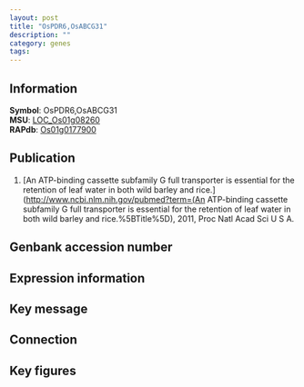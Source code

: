 ```yaml
---
layout: post
title: "OsPDR6,OsABCG31"
description: ""
category: genes
tags: 
---
```


## Information
__Symbol__: OsPDR6,OsABCG31  
__MSU__: [LOC_Os01g08260](http://rice.plantbiology.msu.edu/cgi-bin/ORF_infopage.cgi?orf=LOC_Os01g08260)  
__RAPdb__: [Os01g0177900](http://rapdb.dna.affrc.go.jp/viewer/gbrowse_details/irgsp1?name=Os01g0177900)  

## Publication
1. [An ATP-binding cassette subfamily G full transporter is essential for the retention of leaf water in both wild barley and rice.](http://www.ncbi.nlm.nih.gov/pubmed?term=(An ATP-binding cassette subfamily G full transporter is essential for the retention of leaf water in both wild barley and rice.%5BTitle%5D), 2011, Proc Natl Acad Sci U S A.

## Genbank accession number

## Expression information

## Key message

## Connection

## Key figures


